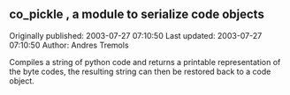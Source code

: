 ## co_pickle , a module to serialize code objects

Originally published: 2003-07-27 07:10:50
Last updated: 2003-07-27 07:10:50
Author: Andres Tremols

Compiles a string of python code and returns a printable representation of the byte codes, the resulting string can then be restored back to a code object.